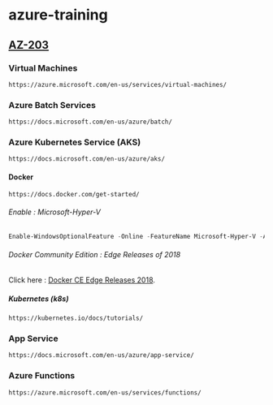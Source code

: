 # azure-training

## [AZ-203](https://www.microsoft.com/en-us/learning/exam-az-203.aspx)

### Virtual Machines
    https://azure.microsoft.com/en-us/services/virtual-machines/
### Azure Batch Services
    https://docs.microsoft.com/en-us/azure/batch/
    
### Azure Kubernetes Service (AKS)
    https://docs.microsoft.com/en-us/azure/aks/
#### Docker
    https://docs.docker.com/get-started/ 
    
###### Enable : Microsoft-Hyper-V 
```powershell
Enable-WindowsOptionalFeature -Online -FeatureName Microsoft-Hyper-V -All
```
###### Docker Community Edition : Edge Releases of 2018

Click here : [Docker CE Edge Releases 2018](https://download.docker.com/win/edge/28777/Docker%20for%20Windows%20Installer.exe).

##### Kubernetes (k8s)
    https://kubernetes.io/docs/tutorials/
    
### App Service
    https://docs.microsoft.com/en-us/azure/app-service/
    
### Azure Functions
    https://azure.microsoft.com/en-us/services/functions/
